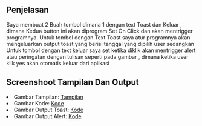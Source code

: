 ## Penjelasan 
<p> Saya membuat 2 Buah tombol dimana 1 dengan text Toast dan Keluar , dimana Kedua button ini
akan diprogram Set On Click dan akan mentrigger programnya.
Untuk tombol dengan Text Toast saya atur programnya akan mengeluarkan output toast yang
berisi tanggal yang dipilih user sedangkan Untuk tombol dengan text keluar saya set ketika diklik
akan mentrigger alert atau peringatan dengan tulisan seperti pada gambar , dimana ketika user
klik yes akan otomatis keluar dari aplikasi
</p>

## Screenshoot Tampilan Dan Output
<li>Gambar Tampilan: <a href="https://github.com/Azmi-fauzan/DatePicker/blob/master/Tampilan%20Aplikasi.png">Tampilan</a></li>
<li>Gambar Kode: <a href="https://github.com/Azmi-fauzan/DatePicker/blob/master/Tampilan%20Aplikasi.png">Kode</a></li>
<li>Gambar Output Toast: <a href="https://github.com/Azmi-fauzan/DatePicker/blob/master/Output%20Toast.png">Kode</a></li>
<li>Gambar Output Alert: <a href="https://github.com/Azmi-fauzan/DatePicker/blob/master/Output%20Alert.png">Kode</a></li>

